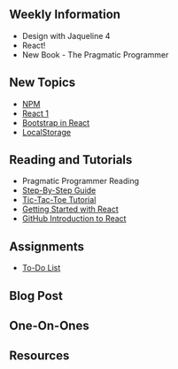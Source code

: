 ## Weekly Information

- Design with Jaqueline 4
- React!
- New Book - The Pragmatic Programmer

## New Topics

- [NPM](https://docs.google.com/presentation/d/1PO717cKGbMLY_YvThG4VRaXe-ii8YJDS1LBS_4RG484/edit#slide=id.g5d8ebcd8d8_0_0)
- [React 1](https://docs.google.com/presentation/d/1TmbWNw_OrGgGv6KVpZ2B39SL_2V91zm7CJSqr0nv_S8/edit)
- [Bootstrap in React]()
- [LocalStorage]()

## Reading and Tutorials

- Pragmatic Programmer Reading
- [Step-By-Step Guide](https://reactjs.org/docs/hello-world.html)
- [Tic-Tac-Toe Tutorial](https://reactjs.org/tutorial/tutorial.html)
- [Getting Started with React](https://www.taniarascia.com/getting-started-with-react/)
- [GitHub Introduction to React](https://lab.github.com/githubtraining/introduction-to-react)

## Assignments

- [To-Do List]()

## Blog Post

## One-On-Ones

## Resources
